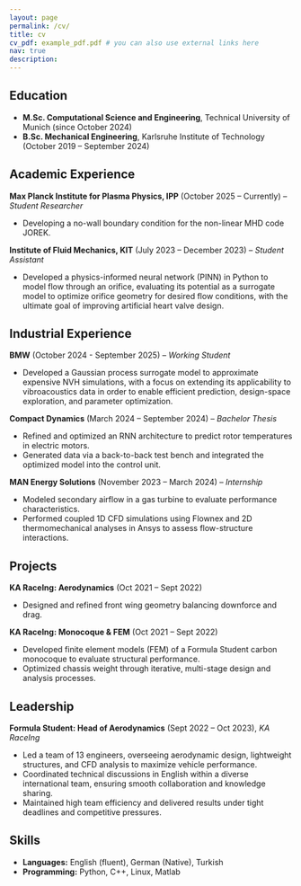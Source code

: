 ```yaml
---
layout: page
permalink: /cv/
title: cv
cv_pdf: example_pdf.pdf # you can also use external links here
nav: true 
description:
---
```

## Education
- **M.Sc. Computational Science and Engineering**, Technical University of Munich (since October 2024)
- **B.Sc. Mechanical Engineering**, Karlsruhe Institute of Technology (October 2019 – September 2024)

## Academic Experience
**Max Planck Institute for Plasma Physics, IPP** (October 2025 – Currently) – *Student Researcher*
- Developing a no-wall boundary condition for the non-linear MHD code JOREK.

**Institute of Fluid Mechanics, KIT** (July 2023 – December 2023) – *Student Assistant*
- Developed a physics-informed neural network (PINN) in Python to model flow through an orifice, evaluating its potential as a surrogate model to optimize orifice geometry for desired flow conditions, with the ultimate goal of improving artificial heart valve design.

## Industrial Experience
**BMW** (October 2024 - September 2025) – *Working Student*
- Developed a Gaussian process surrogate model to approximate expensive NVH simulations, with a focus on extending its applicability to vibroacoustics data in order to enable efficient prediction, design-space exploration, and parameter optimization.

**Compact Dynamics** (March 2024 – September 2024) – *Bachelor Thesis*
- Refined and optimized an RNN architecture to predict rotor temperatures in electric motors.
- Generated data via a back-to-back test bench and integrated the optimized model into the control unit.

**MAN Energy Solutions** (November 2023 – March 2024) – *Internship*
- Modeled secondary airflow in a gas turbine to evaluate performance characteristics.
- Performed coupled 1D CFD simulations using Flownex and 2D thermomechanical analyses in Ansys to assess flow-structure interactions.

## Projects
**KA RaceIng: Aerodynamics** (Oct 2021 – Sept 2022)
- Designed and refined front wing geometry balancing downforce and drag.

**KA RaceIng: Monocoque & FEM** (Oct 2021 – Sept 2022)
- Developed finite element models (FEM) of a Formula Student carbon monocoque to evaluate structural performance.
- Optimized chassis weight through iterative, multi-stage design and analysis processes.

## Leadership
**Formula Student: Head of Aerodynamics** (Sept 2022 – Oct 2023), *KA RaceIng*
- Led a team of 13 engineers, overseeing aerodynamic design, lightweight structures, and CFD analysis to maximize vehicle performance.
- Coordinated technical discussions in English within a diverse international team, ensuring smooth collaboration and knowledge sharing.
- Maintained high team efficiency and delivered results under tight deadlines and competitive pressures.

## Skills
- **Languages:** English (fluent), German (Native), Turkish
- **Programming:** Python, C++, Linux, Matlab